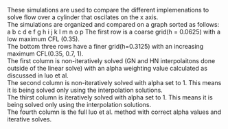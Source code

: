 These simulations are used to compare the different implemenations to solve flow over a cylinder that oscilates on the x axis.  
The simulations are organized and compared on a graph sorted as follows:  
a b c d 
e f g h 
i j k l 
m n o p 
The first row is a coarse grid(h = 0.0625) with a low maximum CFL (0.35).  
The bottom three rows have a finer grid(h=0.3125) with an increasing maximum CFL(0.35, 0.7, 1).  
The first column is non-iteratively solved (GN and HN interpolaitons done outside of the linear solve) with an alpha weighting value calculated as discussed in luo et al.  
The second column is non-iteratively solved with alpha set to 1. This means it is being solved only using the interpolation solutions.  
The thirst column is iteratively solved with alpha set to 1. This means it is being solved only using the interpolation solutions.  
The fourth column is the full luo et al. method with correct alpha values and iterative solves.  
